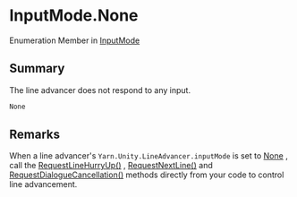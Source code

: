# InputMode.None

Enumeration Member in [InputMode](/docs/api/csharp/yarn.unity.lineadvancer.inputmode.md)

## Summary


The line advancer does not respond to any input.


```csharp
None
```

## Remarks

When a line advancer's  <code>Yarn.Unity.LineAdvancer.inputMode</code>  is set
to  <a href="yarn.unity.lineadvancer.inputmode.none.md">None</a> , call the  <a href="yarn.unity.lineadvancer.requestlinehurryup.md">RequestLineHurryUp()</a> ,  <a href="yarn.unity.lineadvancer.requestnextline.md">RequestNextLine()</a>  and
<a href="yarn.unity.lineadvancer.requestdialoguecancellation.md">RequestDialogueCancellation()</a>  methods directly from
your code to control line advancement.

